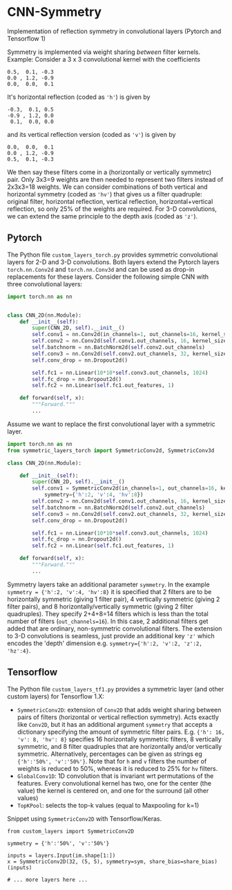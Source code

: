 # CNN-Symmetry
Implementation of reflection symmetry in convolutional layers (Pytorch and Tensorflow 1)

Symmetry is implemented via weight sharing *between* filter kernels. Example: Consider a 3 x 3 convolutional kernel with the coefficients

```
0.5,  0.1, -0.3
0.0 , 1.2, -0.9
0.0,  0.0,  0.1
```

It's horizontal reflection (coded as `'h'`) is given by 


```
-0.3,  0.1, 0.5
-0.9 , 1.2, 0.0
 0.1,  0.0, 0.0
```


and its vertical reflection version (coded as `'v'`) is given by 


```
0.0,  0.0,  0.1
0.0 , 1.2, -0.9
0.5,  0.1, -0.3
```

We then say these filters come in a (horizontally or vertically symmetrc) pair. Only 3x3=9 weights are then needed to represent two filters instead of 2x3x3=18 weights. We can consider combinations of both vertical and horizontal symmetry (coded as `'hv'`) that gives us a filter quadruple: original filter, horizontal reflection, vertical reflection, horizontal+vertical reflection, so only 25% of the weights are required.  For 3-D convolutions, we can extend the same principle to the depth axis (coded as `'z'`).

## Pytorch

The Python file `custom_layers_torch.py` provides symmetric convolutional layers for 2-D and 3-D convolutions. Both layers extend the Pytorch layers `torch.nn.Conv2d` and `torch.nn.Conv3d` and can be used as drop-in replacements for these layers. Consider the following simple CNN with three convolutional layers:

```python
import torch.nn as nn


class CNN_2D(nn.Module):
    def __init__(self):
        super(CNN_2D, self).__init__()
        self.conv1 = nn.Conv2d(in_channels=1, out_channels=16, kernel_size=(3, 3))
        self.conv2 = nn.Conv2d(self.conv1.out_channels, 16, kernel_size=(3, 3))
        self.batchnorm = nn.BatchNorm2d(self.conv2.out_channels)
        self.conv3 = nn.Conv2d(self.conv2.out_channels, 32, kernel_size=(3, 3))
        self.conv_drop = nn.Dropout2d()

        self.fc1 = nn.Linear(10*10*self.conv3.out_channels, 1024)
        self.fc_drop = nn.Dropout2d()
        self.fc2 = nn.Linear(self.fc1.out_features, 1)

    def forward(self, x):
        """Forward."""
        ...
```

Assume we want to replace the first convolutional layer with a symmetric layer.

```python
import torch.nn as nn
from symmetric_layers_torch import SymmetricConv2d, SymmetricConv3d

class CNN_2D(nn.Module):

    def __init__(self):
        super(CNN_2D, self).__init__()
        self.conv1 = SymmetricConv2d(in_channels=1, out_channels=16, kernel_size=3,
            symmetry={'h':2, 'v':4, 'hv':8})
        self.conv2 = nn.Conv2d(self.conv1.out_channels, 16, kernel_size=(3, 3))
        self.batchnorm = nn.BatchNorm2d(self.conv2.out_channels)
        self.conv3 = nn.Conv2d(self.conv2.out_channels, 32, kernel_size=(3, 3))
        self.conv_drop = nn.Dropout2d()

        self.fc1 = nn.Linear(10*10*self.conv3.out_channels, 1024)
        self.fc_drop = nn.Dropout2d()
        self.fc2 = nn.Linear(self.fc1.out_features, 1)

    def forward(self, x):
        """Forward."""
        ...
```

Symmetry layers take an additional parameter `symmetry`. In the example `symmetry = {'h':2, 'v':4, 'hv':8}` it is specified that 2 filters are to be horizontally symmetric (giving 1 filter pair), 4 vertically symmetric (giving 2 filter pairs), and 8 horizontally/vertically symmetric (giving 2 filter quadruples). They specify 2+4+8=14 filters which is less than the total number of filters (`out_channels=16`). In this case, 2 additional filters get added that are ordinary, non-symmetric convolutional filters.
The extension to 3-D convolutions is seamless, just provide an additional key `'z'` which encodes the 'depth' dimension e.g. `symmetry={'h':2, 'v':2, 'z':2, 'hz':4}`.


## Tensorflow

The Python file `custom_layers_tf1.py` provides a symmetric layer (and other custom layers) for Tensorflow 1.X:

- `SymmetricConv2D`: extension of `Conv2D` that adds weight sharing between pairs of filters (horizontal or vertical reflection symmetry). Acts exactly like `Conv2D`, but it has an additional argument `symmetry` that accepts a dictionary specifying the amount of symmetric filter pairs. E.g. `{'h': 16, 'v': 8, 'hv': 8}` specifies 16 horizontally symmetric filters, 8 vertically symmetric, and 8 filter quadruples that are horizontally and/or vertically symmetric. Alternatively, percentages can be given as strings eg `{'h':'50%', 'v':'50%'}`. Note that for `h` and `v` filters the number of weights is reduced to 50\%, whereas it is reduced to 25\% for `hv` filters.
- `GlobalConv1D`: 1D convolution that is invariant wrt permutations of the features. Every convolutional kernel has two, one for the center (the value) the kernel is centered on, and one for the surround (all other values)
- `TopKPool`: selects the top-k values (equal to Maxpooling for k=1)


Snippet using `SymmetricConv2D` with Tensorflow/Keras.

```
from custom_layers import SymmetricConv2D

symmetry = {'h':'50%', 'v':'50%'}

inputs = layers.Input(im.shape[1:])
x = SymmetricConv2D(32, (5, 5), symmetry=sym, share_bias=share_bias)(inputs)

# ... more layers here ...
```
